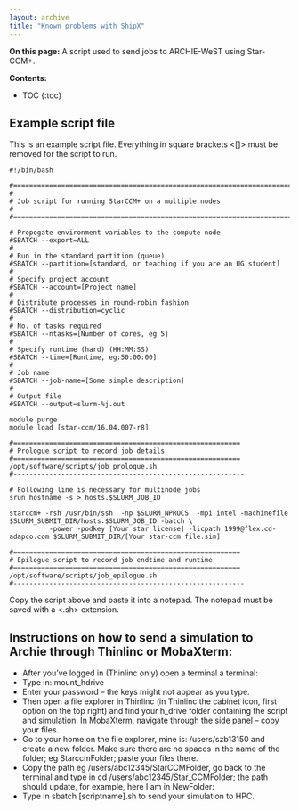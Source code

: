 ```yaml
---
layout: archive
title: "Known problems with ShipX"
---
```


**On this page:**
A script used to send jobs to ARCHIE-WeST using Star-CCM+.

**Contents:**
* TOC
{:toc}


## Example script file
This is an example script file. Everything in square brackets <[]> must be removed for the script to run. 
```
#!/bin/bash

#=================================================================================
#
# Job script for running StarCCM+ on a multiple nodes
#
#=================================================================================

# Propogate environment variables to the compute node
#SBATCH --export=ALL
#
# Run in the standard partition (queue)
#SBATCH --partition=[standard, or teaching if you are an UG student]
#
# Specify project account
#SBATCH --account=[Project name]
#
# Distribute processes in round-robin fashion
#SBATCH --distribution=cyclic
#
# No. of tasks required
#SBATCH --ntasks=[Number of cores, eg 5]
#
# Specify runtime (hard) (HH:MM:SS)
#SBATCH --time=[Runtime, eg:50:00:00]
#
# Job name
#SBATCH --job-name=[Some simple description]
#
# Output file
#SBATCH --output=slurm-%j.out

module purge 
module load [star-ccm/16.04.007-r8]

#=========================================================
# Prologue script to record job details
#=========================================================
/opt/software/scripts/job_prologue.sh 
#----------------------------------------------------------

# Following line is necessary for multinode jobs
srun hostname -s > hosts.$SLURM_JOB_ID

starccm+ -rsh /usr/bin/ssh  -np $SLURM_NPROCS  -mpi intel -machinefile $SLURM_SUBMIT_DIR/hosts.$SLURM_JOB_ID -batch \
          -power -podkey [Your star license] -licpath 1999@flex.cd-adapco.com $SLURM_SUBMIT_DIR/[Your star-ccm file.sim]

#=========================================================
# Epilogue script to record job endtime and runtime
#=========================================================
/opt/software/scripts/job_epilogue.sh 
#----------------------------------------------------------
```
Copy the script above and paste it into a notepad. The notepad must be saved with a <.sh> extension.


## Instructions on how to send a simulation to Archie through Thinlinc or MobaXterm:
-	After you’ve logged in (Thinlinc only) open a terminal a terminal:  
-	Type in: mount_hdrive
-	Enter your password – the keys might not appear as you type.
-	Then open a file explorer in Thinlinc (in Thinlinc the cabinet icon, first option on the top right) and find your h_drive folder containing the script and simulation. In MobaXterm, navigate through the side panel – copy your files.
-	Go to your home on the file explorer, mine is: /users/szb13150 and create a new folder. Make sure there are no spaces in the name of the folder; eg StarccmFolder; paste your files there.
-	Copy the path eg /users/abc12345/StarCCMFolder, go back to the terminal and type in cd /users/abc12345/Star_CCMFolder; the path should update, for example, here I am in NewFolder:  
-	Type in sbatch [scriptname].sh to send your simulation to HPC.

